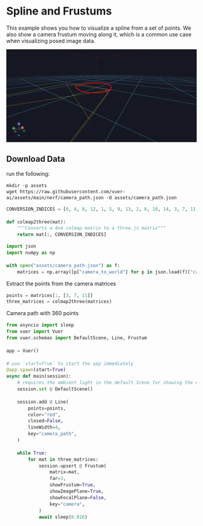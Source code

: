 
# Spline and Frustums

This example shows you how to visualize a spline from a set of points. We also show a camera frustum moving along it, which is a common use case when visualizing posed image data.

![frustum](figures/15_spline_frustum.png)

## Download Data

run the following:

```shell
mkdir -p assets
wget https://raw.githubusercontent.com/vuer-ai/assets/main/nerf/camera_path.json -O assets/camera_path.json
```


```python
CONVERSION_INDICES = [0, 4, 8, 12, 1, 5, 9, 13, 2, 6, 10, 14, 3, 7, 11, 15]

def colmap2three(mat):
    """Converts a 4x4 colmap matrix to a three.js matrix"""
    return mat[:, CONVERSION_INDICES]
```
```python
import json
import numpy as np

with open("assets/camera_path.json") as f:
    matrices = np.array([p["camera_to_world"] for p in json.load(f)["camera_path"]])
```
Extract the points from the camera matrices
```python
points = matrices[:, [3, 7, 11]]
three_matrices = colmap2three(matrices)
```
Camera path with 360 points
```python
from asyncio import sleep
from vuer import Vuer
from vuer.schemas import DefaultScene, Line, Frustum

app = Vuer()

# use `start=True` to start the app immediately
@app.spawn(start=True)
async def main(session):
    # requires the ambient light in the default Scene for showing the colors
    session.set @ DefaultScene()

    session.add @ Line(
        points=points,
        color="red",
        closed=False,
        lineWidth=4,
        key="camera_path",
    )

    while True:
        for mat in three_matrices:
            session.upsert @ Frustum(
                matrix=mat,
                far=3,
                showFrustum=True,
                showImagePlane=True,
                showFocalPlane=False,
                key="camera",
            )
            await sleep(0.016)
```
